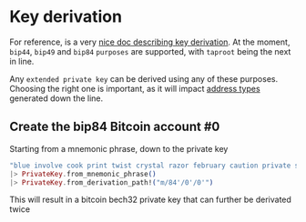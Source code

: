 # Key derivation

For reference, is a very 
[nice doc describing key derivation](https://learnmeabitcoin.com/technical/derivation-paths).
At the moment, `bip44`, `bip49` and `bip84` `purposes` are supported, with `taproot` being the next
in line.

Any `extended private key` can be derived using any of these purposes. Choosing the right one is 
important, as it will impact [address types](https://hexdocs.pm/bitcoinlib/readme.html#address-types) 
generated down the line.

## Create the bip84 Bitcoin account #0

Starting from a mnemonic phrase, down to the private key

```elixir
"blue involve cook print twist crystal razor february caution private slim medal"
|> PrivateKey.from_mnemonic_phrase()
|> PrivateKey.from_derivation_path!("m/84'/0'/0'")
```

This will result in a bitcoin bech32 private key that can further be derivated twice